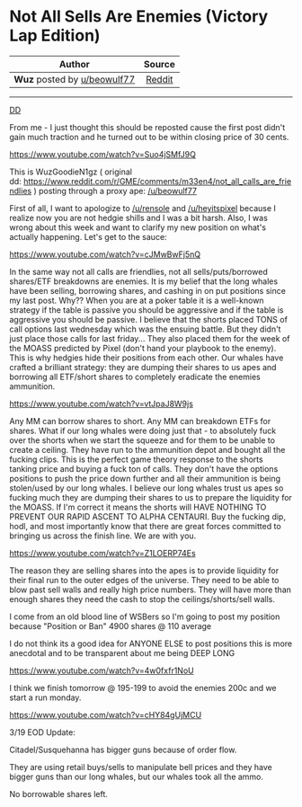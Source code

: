 Not All Sells Are Enemies (Victory Lap Edition)
===============================================

| Author       | Source       | 
| :-------------: |:-------------:|
| **Wuz** posted by [u/beowulf77](https://www.reddit.com/user/beowulf77/)   | [Reddit](https://www.reddit.com/r/GME/comments/m8swj1/not_all_sells_are_enemies_victory_lap_edition/) | 

---

[DD](https://www.reddit.com/r/GME/search?q=flair_name%3A%22DD%22&restrict_sr=1)

From me - I just thought this should be reposted cause the first post didn't gain much traction and he turned out to be within closing price of 30 cents.

<https://www.youtube.com/watch?v=Suo4jSMfJ9Q>

This is WuzGoodieN1gz ( original dd: <https://www.reddit.com/r/GME/comments/m33en4/not_all_calls_are_friendlies> ) posting through a proxy ape: [/u/beowulf77](https://www.reddit.com/u/beowulf77/)

First of all, I want to apologize to [/u/rensole](https://www.reddit.com/u/rensole/) and [/u/heyitspixel](https://www.reddit.com/u/heyitspixel/) because I realize now you are not hedgie shills and I was a bit harsh. Also, I was wrong about this week and want to clarify my new position on what's actually happening. Let's get to the sauce:

<https://www.youtube.com/watch?v=cJMwBwFj5nQ>

In the same way not all calls are friendlies, not all sells/puts/borrowed shares/ETF breakdowns are enemies. It is my belief that the long whales have been selling, borrowing shares, and cashing in on put positions since my last post. Why?? When you are at a poker table it is a well-known strategy if the table is passive you should be aggressive and if the table is aggressive you should be passive. I believe that the shorts placed TONS of call options last wednesday which was the ensuing battle. But they didn't just place those calls for last friday... They also placed them for the week of the MOASS predicted by Pixel (don't hand your playbook to the enemy). This is why hedgies hide their positions from each other. Our whales have crafted a brilliant strategy: they are dumping their shares to us apes and borrowing all ETF/short shares to completely eradicate the enemies ammunition.

<https://www.youtube.com/watch?v=vtJpaJ8W9js>

Any MM can borrow shares to short. Any MM can breakdown ETFs for shares. What if our long whales were doing just that - to absolutely fuck over the shorts when we start the squeeze and for them to be unable to create a ceiling. They have run to the ammunition depot and bought all the fucking clips. This is the perfect game theory response to the shorts tanking price and buying a fuck ton of calls. They don't have the options positions to push the price down further and all their ammunition is being stolen/used by our long whales. I believe our long whales trust us apes so fucking much they are dumping their shares to us to prepare the liquidity for the MOASS. If I'm correct it means the shorts will HAVE NOTHING TO PREVENT OUR RAPID ASCENT TO ALPHA CENTAURI. Buy the fucking dip, hodl, and most importantly know that there are great forces committed to bringing us across the finish line. We are with you.

<https://www.youtube.com/watch?v=Z1LOERP74Es>

The reason they are selling shares into the apes is to provide liquidity for their final run to the outer edges of the universe. They need to be able to blow past sell walls and really high price numbers. They will have more than enough shares they need the cash to stop the ceilings/shorts/sell walls.

I come from an old blood line of WSBers so I'm going to post my position because "Position or Ban" 4900 shares @ 110 average

I do not think its a good idea for ANYONE ELSE to post positions this is more anecdotal and to be transparent about me being DEEP LONG

<https://www.youtube.com/watch?v=4w0fxfr1NoU>

I think we finish tomorrow @ 195-199 to avoid the enemies 200c and we start a run monday.

<https://www.youtube.com/watch?v=cHY84gUjMCU>

3/19 EOD Update:

Citadel/Susquehanna has bigger guns because of order flow.

They are using retail buys/sells to manipulate bell prices and they have bigger guns than our long whales, but our whales took all the ammo.

No borrowable shares left.
